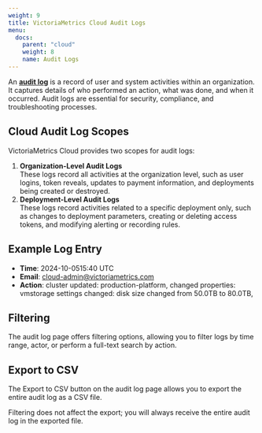 ```yaml
---
weight: 9
title: VictoriaMetrics Cloud Audit Logs
menu:
  docs:
    parent: "cloud"
    weight: 8
    name: Audit Logs
---
```

An [**audit log**](https://cloud.victoriametrics.com/audit) is a record of user and system activities within an organization. It captures details of who performed an action, what was done, and when it occurred. Audit logs are essential for security, compliance, and troubleshooting processes.

## Cloud Audit Log Scopes

VictoriaMetrics Cloud provides two scopes for audit logs:

1. **Organization-Level Audit Logs**  
   These logs record all activities at the organization level, such as user logins, token reveals, updates to payment information, and deployments being created or destroyed.
2. **Deployment-Level Audit Logs**  
   These logs record activities related to a specific deployment only, such as changes to deployment parameters, creating or deleting access tokens, and modifying alerting or recording rules.

## Example Log Entry

* **Time**: 2024-10-0515:40 UTC
* **Email**: cloud-admin@victoriametrics.com
* **Action**: cluster updated: production-platform, changed properties: vmstorage settings changed: disk size changed from 50.0TB to 80.0TB,

## Filtering

The audit log page offers filtering options, allowing you to filter logs by time range, actor, or perform a full-text search by action.

## Export to CSV

The Export to CSV button on the audit log page allows you to export the entire audit log as a CSV file.

Filtering does not affect the export; you will always receive the entire audit log in the exported file.

